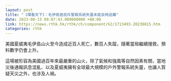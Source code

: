 ```yaml
---
layout: post
title: "《環看天下》：毛伊島居民斥警報系統失靈未能及時逃難"
date: 2023-08-15 09:07:43.000000000 +08:00
link: https://news.rthk.hk/rthk/ch/component/k2/1713493-20230815.htm
categories: rthk
---
```


美國夏威夷毛伊島山火至今造成近百人死亡，數百人失蹤，隨著當局繼續搜救，預料數字仍會上升。

這場被形容為美國過百年來最嚴重的山火，除了氣候和強風等自然因素有關，當地災後通報訊息混亂、以及夏威夷擁有全球最大規模的戶外警報系統失靈，也讓人質疑天災之外，也涉及人禍。
